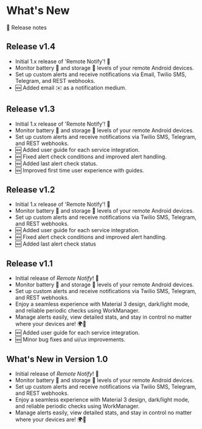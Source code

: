 # What's New
📝 Release notes 

## Release v1.4
- Initial 1.x release of 'Remote Notify'! 🎉
- Monitor battery 🔋 and storage 💾 levels of your remote Android devices.
- Set up custom alerts and receive notifications via Email, Twilio SMS, Telegram, and REST webhooks.
- 🆕 Added email ✉️ as a notification medium.

## Release v1.3
- Initial 1.x release of 'Remote Notify'! 🎉
- Monitor battery 🔋 and storage 💾 levels of your remote Android devices.
- Set up custom alerts and receive notifications via Twilio SMS, Telegram, and REST webhooks.
- 🆕 Added user guide for each service integration.
- 🆕 Fixed alert check conditions and improved alert handling.
- 🆕 Added last alert check status.
- 🆕 Improved first time user experience with guides.

## Release v1.2
- Initial 1.x release of 'Remote Notify'! 🎉
- Monitor battery 🔋 and storage 💾 levels of your remote Android devices.
- Set up custom alerts and receive notifications via Twilio SMS, Telegram, and REST webhooks.
- 🆕 Added user guide for each service integration.
- 🆕 Fixed alert check conditions and improved alert handling.
- 🆕 Added last alert check status

## Release v1.1
- Initial release of *Remote Notify*! 🎉
- Monitor battery 🔋 and storage 💾 levels of your remote Android devices.
- Set up custom alerts and receive notifications via Twilio SMS, Telegram, and REST webhooks.
- Enjoy a seamless experience with Material 3 design, dark/light mode, and reliable periodic checks using WorkManager.
- Manage alerts easily, view detailed stats, and stay in control no matter where your devices are! 🌍📲
- 🆕 Added user guide for each service integration.
- 🆕 Minor bug fixes and ui/ux improvements.


## What's New in Version 1.0
- Initial release of *Remote Notify*! 🎉
- Monitor battery 🔋 and storage 💾 levels of your remote Android devices.
- Set up custom alerts and receive notifications via Twilio SMS, Telegram, and REST webhooks.
- Enjoy a seamless experience with Material 3 design, dark/light mode, and reliable periodic checks using WorkManager.
- Manage alerts easily, view detailed stats, and stay in control no matter where your devices are! 🌍📲
